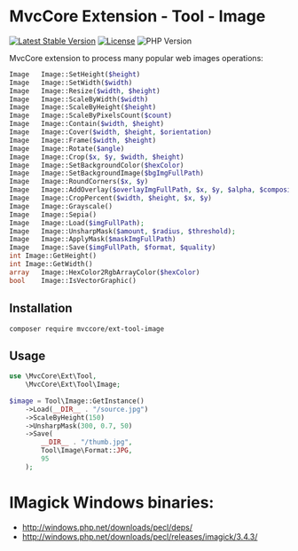 # MvcCore Extension - Tool - Image

[![Latest Stable Version](https://img.shields.io/badge/Stable-v4.2.0-brightgreen.svg?style=plastic)](https://github.com/mvccore/ext-tool-image/releases)
[![License](https://img.shields.io/badge/Licence-BSD-brightgreen.svg?style=plastic)](https://mvccore.github.io/docs/mvccore/4.0.0/LICENCE.md)
![PHP Version](https://img.shields.io/badge/PHP->=5.3-brightgreen.svg?style=plastic)

MvcCore extension to process many popular web images operations:
```php
Image	Image::SetHeight($height)
Image	Image::SetWidth($width)
Image	Image::Resize($width, $height)
Image	Image::ScaleByWidth($width)
Image	Image::ScaleByHeight($height)
Image	Image::ScaleByPixelsCount($count)
Image	Image::Contain($width, $height)
Image	Image::Cover($width, $height, $orientation)
Image	Image::Frame($width, $height)
Image	Image::Rotate($angle)
Image	Image::Crop($x, $y, $width, $height)
Image	Image::SetBackgroundColor($hexColor)
Image	Image::SetBackgroundImage($bgImgFullPath)
Image	Image::RoundCorners($x, $y)
Image	Image::AddOverlay($overlayImgFullPath, $x, $y, $alpha, $composite)
Image	Image::CropPercent($width, $height, $x, $y)
Image	Image::Grayscale()
Image	Image::Sepia()
Image	Image::Load($imgFullPath);
Image	Image::UnsharpMask($amount, $radius, $threshold);
Image	Image::ApplyMask($maskImgFullPath)
Image	Image::Save($imgFullPath, $format, $quality)
int	Image::GetHeight()
int	Image::GetWidth()
array	Image::HexColor2RgbArrayColor($hexColor)
bool	Image::IsVectorGraphic()
```

## Installation
```shell
composer require mvccore/ext-tool-image
```

## Usage
```php
use \MvcCore\Ext\Tool,
    \MvcCore\Ext\Tool\Image;
	
$image = Tool\Image::GetInstance()
    ->Load(__DIR__ . "/source.jpg")
    ->ScaleByHeight(150)
    ->UnsharpMask(300, 0.7, 50)
    ->Save(
        __DIR__ . "/thumb.jpg",
        Tool\Image\Format::JPG,
        95
    );
```

# IMagick Windows binaries:
- http://windows.php.net/downloads/pecl/deps/
- http://windows.php.net/downloads/pecl/releases/imagick/3.4.3/
